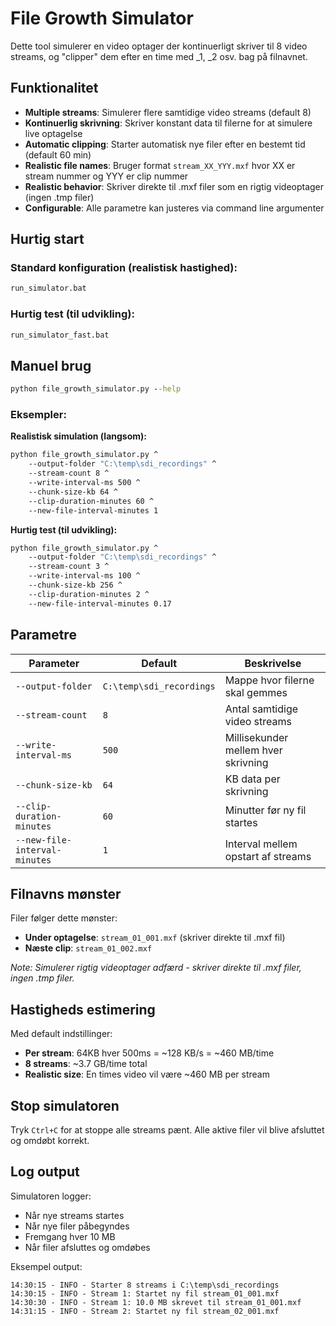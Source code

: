 # File Growth Simulator

Dette tool simulerer en video optager der kontinuerligt skriver til 8 video streams, og "clipper" dem efter en time med _1, _2 osv. bag på filnavnet.

## Funktionalitet

- **Multiple streams**: Simulerer flere samtidige video streams (default 8)
- **Kontinuerlig skrivning**: Skriver konstant data til filerne for at simulere live optagelse
- **Automatic clipping**: Starter automatisk nye filer efter en bestemt tid (default 60 min)
- **Realistic file names**: Bruger format `stream_XX_YYY.mxf` hvor XX er stream nummer og YYY er clip nummer
- **Realistic behavior**: Skriver direkte til .mxf filer som en rigtig videoptager (ingen .tmp filer)
- **Configurable**: Alle parametre kan justeres via command line argumenter

## Hurtig start

### Standard konfiguration (realistisk hastighed):
```cmd
run_simulator.bat
```

### Hurtig test (til udvikling):
```cmd
run_simulator_fast.bat
```

## Manuel brug

```cmd
python file_growth_simulator.py --help
```

### Eksempler:

**Realistisk simulation (langsom):**
```cmd
python file_growth_simulator.py ^
    --output-folder "C:\temp\sdi_recordings" ^
    --stream-count 8 ^
    --write-interval-ms 500 ^
    --chunk-size-kb 64 ^
    --clip-duration-minutes 60 ^
    --new-file-interval-minutes 1
```

**Hurtig test (til udvikling):**
```cmd
python file_growth_simulator.py ^
    --output-folder "C:\temp\sdi_recordings" ^
    --stream-count 3 ^
    --write-interval-ms 100 ^
    --chunk-size-kb 256 ^
    --clip-duration-minutes 2 ^
    --new-file-interval-minutes 0.17
```

## Parametre

| Parameter | Default | Beskrivelse |
|-----------|---------|-------------|
| `--output-folder` | `C:\temp\sdi_recordings` | Mappe hvor filerne skal gemmes |
| `--stream-count` | `8` | Antal samtidige video streams |
| `--write-interval-ms` | `500` | Millisekunder mellem hver skrivning |
| `--chunk-size-kb` | `64` | KB data per skrivning |
| `--clip-duration-minutes` | `60` | Minutter før ny fil startes |
| `--new-file-interval-minutes` | `1` | Interval mellem opstart af streams |

## Filnavns mønster

Filer følger dette mønster:
- **Under optagelse**: `stream_01_001.mxf` (skriver direkte til .mxf fil)
- **Næste clip**: `stream_01_002.mxf`

*Note: Simulerer rigtig videoptager adfærd - skriver direkte til .mxf filer, ingen .tmp filer.*

## Hastigheds estimering

Med default indstillinger:
- **Per stream**: 64KB hver 500ms = ~128 KB/s = ~460 MB/time
- **8 streams**: ~3.7 GB/time total
- **Realistic size**: En times video vil være ~460 MB per stream

## Stop simulatoren

Tryk `Ctrl+C` for at stoppe alle streams pænt. Alle aktive filer vil blive afsluttet og omdøbt korrekt.

## Log output

Simulatoren logger:
- Når nye streams startes
- Når nye filer påbegyndes
- Fremgang hver 10 MB
- Når filer afsluttes og omdøbes

Eksempel output:
```
14:30:15 - INFO - Starter 8 streams i C:\temp\sdi_recordings
14:30:15 - INFO - Stream 1: Startet ny fil stream_01_001.mxf
14:30:30 - INFO - Stream 1: 10.0 MB skrevet til stream_01_001.mxf
14:31:15 - INFO - Stream 2: Startet ny fil stream_02_001.mxf
```